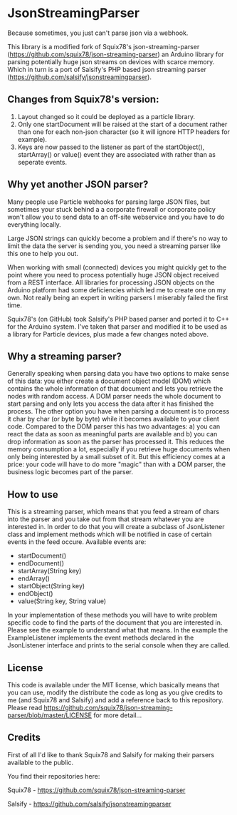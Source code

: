 # JsonStreamingParser

Because sometimes, you just can't parse json via a webhook.

This library is a modified fork of Squix78's json-streaming-parser (https://github.com/squix78/json-streaming-parser) an Arduino library for parsing potentially huge json streams on devices with scarce memory.  Which in turn is a port of Salsify's PHP based json streaming parser (https://github.com/salsify/jsonstreamingparser).

## Changes from Squix78's version:

1) Layout changed so it could be deployed as a particle library.
2) Only one startDocument will be raised at the start of a document rather than one for each non-json character (so it will ignore HTTP headers for example).
3) Keys are now passed to the listener as part of the startObject(), startArray() or value() event they are associated with rather than as seperate events.

## Why yet another JSON parser?

Many people use Particle webhooks for parsing large JSON files, but sometimes your stuck behind a a corporate firewall or corporate policy won't allow you to send data to an off-site webservice and you have to do everything locally.  

Large JSON strings can quickly become a problem and if there's no way to limit the data the server is sending you, you need a streaming parser like this one to help you out.

When working with small (connected) devices you might quickly get to the point where you need to process potentially huge JSON object received from a REST interface. All libraries for processing JSON objects on the Arduino platform had some deficiencies which led me to create one on my own. Not really being an expert in writing parsers I miserably failed the first time.

Squix78's (on GitHub) took Salsify's PHP based parser and ported it to C++ for the Arduino system.  I've taken that parser and modified it to be used as a library for Particle devices, plus made a few changes noted above.

## Why a streaming parser?

Generally speaking when parsing data you have two options to make sense of this data: you either create a document object model (DOM) which contains the whole information of that document and lets you retrieve the nodes with random access. A DOM parser needs the whole document to start parsing and only lets you access the data after it has finished the process. The other option you have when parsing a document is to process it char by char (or byte by byte) while it becomes available to your client code. Compared to the DOM parser this has two advantages: a) you can react the data as soon as meaningful parts are available and b) you can drop information as soon as the parser has processed it. This reduces the memory consumption a lot, especially if you retrieve huge documents when only being interested by a small subset of it. But this efficiency comes at a price: your code will have to do more "magic" than with a DOM parser, the business logic becomes part of the parser.

## How to use

This is a streaming parser, which means that you feed a stream of chars into the parser and you take out from that stream whatever you are interested in. In order to do that you will create a subclass of JsonListener class and implement methods which will be notified in case of certain events in the feed occure. Available events are:

* startDocument()
* endDocument()
* startArray(String key)
* endArray()
* startObject(String key)
* endObject()
* value(String key, String value)

In your implementation of these methods you will have to write problem specific code to find the parts of the document that you are interested in. Please see the example to understand what that means. In the example the ExampleListener implements the event methods declared in the JsonListener interface and prints to the serial console when they are called.

## License

This code is available under the MIT license, which basically means that you can use, modify the distribute the code as long as you give credits to me (and Squix78 and Salsify) and add a reference back to this repository. Please read https://github.com/squix78/json-streaming-parser/blob/master/LICENSE for more detail...

## Credits

First of all I'd like to thank Squix78 and Salsify for making their parsers available to the public. 

You find their repositories here: 

Squix78 - https://github.com/squix78/json-streaming-parser

Salsify - https://github.com/salsify/jsonstreamingparser

